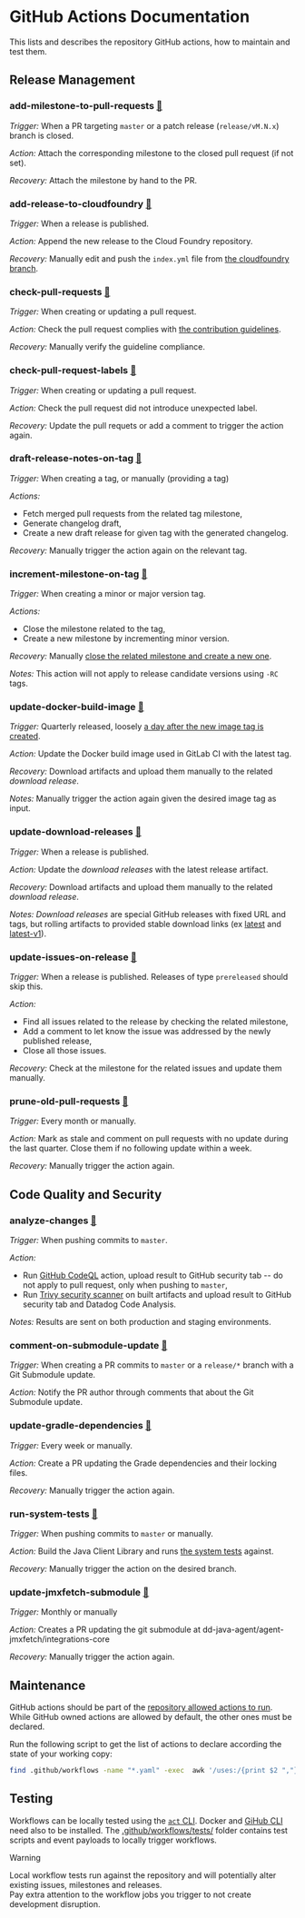 # GitHub Actions Documentation

This lists and describes the repository GitHub actions, how to maintain and test them.

## Release Management

### add-milestone-to-pull-requests [🔗](add-milestone-to-pull-requests.yaml)

_Trigger:_ When a PR targeting `master` or a patch release (`release/vM.N.x`) branch is closed.

_Action:_ Attach the corresponding milestone to the closed pull request (if not set).

_Recovery:_ Attach the milestone by hand to the PR.

### add-release-to-cloudfoundry [🔗](add-release-to-cloudfoundry.yaml)

_Trigger:_ When a release is published.

_Action:_ Append the new release to the Cloud Foundry repository.

_Recovery:_ Manually edit and push the `index.yml` file from [the cloudfoundry branch](https://github.com/DataDog/dd-trace-java/tree/cloudfoundry).

### check-pull-requests [🔗](check-pull-requests.yaml)

_Trigger:_ When creating or updating a pull request.

_Action:_ Check the pull request complies with [the contribution guidelines](https://github.com/DataDog/dd-trace-java/blob/master/CONTRIBUTING.md).

_Recovery:_ Manually verify the guideline compliance.

### check-pull-request-labels [🔗](check-pull-request-labels.yaml)

_Trigger:_ When creating or updating a pull request.

_Action:_ Check the pull request did not introduce unexpected label.

_Recovery:_ Update the pull requets or add a comment to trigger the action again.

### draft-release-notes-on-tag [🔗](draft-release-notes-on-tag.yaml)

_Trigger:_ When creating a tag, or manually (providing a tag)

_Actions:_

* Fetch merged pull requests from the related tag milestone,
* Generate changelog draft,
* Create a new draft release for given tag with the generated changelog.

_Recovery:_ Manually trigger the action again on the relevant tag.

### increment-milestone-on-tag [🔗](increment-milestone-on-tag.yaml)

_Trigger:_ When creating a minor or major version tag.

_Actions:_

* Close the milestone related to the tag,
* Create a new milestone by incrementing minor version.

_Recovery:_ Manually [close the related milestone and create a new one](https://github.com/DataDog/dd-trace-java/milestones).

_Notes:_ This action will not apply to release candidate versions using `-RC` tags.

### update-docker-build-image [🔗](update-docker-build-image.yaml)

_Trigger:_ Quarterly released, loosely [a day after the new image tag is created](https://github.com/DataDog/dd-trace-java-docker-build/blob/master/.github/workflows/docker-tag.yml).

_Action:_ Update the Docker build image used in GitLab CI with the latest tag.

_Recovery:_ Download artifacts and upload them manually to the related _download release_.

_Notes:_  Manually trigger the action again given the desired image tag as input.

### update-download-releases [🔗](update-download-releases.yaml)

_Trigger:_ When a release is published.

_Action:_ Update the _download releases_ with the latest release artifact.

_Recovery:_ Download artifacts and upload them manually to the related _download release_.

_Notes:_ _Download releases_ are special GitHub releases with fixed URL and tags, but rolling artifacts to provided stable download links (ex [latest](https://github.com/DataDog/dd-trace-java/releases/tag/download-latest) and [latest-v1](https://github.com/DataDog/dd-trace-java/releases/tag/download-latest-v1)).

### update-issues-on-release [🔗](update-issues-on-release.yaml)

_Trigger:_ When a release is published. Releases of type `prereleased` should skip this.

_Action:_

* Find all issues related to the release by checking the related milestone,
* Add a comment to let know the issue was addressed by the newly published release,
* Close all those issues.

_Recovery:_ Check at the milestone for the related issues and update them manually.


### prune-old-pull-requests [🔗](prune-old-pull-requests.yaml)

_Trigger:_ Every month or manually.

_Action:_ Mark as stale and comment on pull requests with no update during the last quarter.
Close them if no following update within a week.

_Recovery:_ Manually trigger the action again.

## Code Quality and Security

### analyze-changes [🔗](analyze-changes.yaml)

_Trigger:_ When pushing commits to `master`.

_Action:_

* Run [GitHub CodeQL](https://codeql.github.com/) action, upload result to GitHub security tab -- do not apply to pull request, only when pushing to `master`,
* Run [Trivy security scanner](https://github.com/aquasecurity/trivy) on built artifacts and upload result to GitHub security tab and Datadog Code Analysis.

_Notes:_ Results are sent on both production and staging environments.

### comment-on-submodule-update [🔗](comment-on-submodule-update.yaml)

_Trigger:_ When creating a PR commits to `master` or a `release/*` branch with a Git Submodule update.

_Action:_ Notify the PR author through comments that about the Git Submodule update.

### update-gradle-dependencies [🔗](update-gradle-dependencies.yaml)

_Trigger:_ Every week or manually.

_Action:_ Create a PR updating the Grade dependencies and their locking files.

_Recovery:_ Manually trigger the action again.

### run-system-tests [🔗](run-system-tests.yaml)

_Trigger:_ When pushing commits to `master` or manually.

_Action:_ Build the Java Client Library and runs [the system tests](https://github.com/DataDog/system-tests) against.

_Recovery:_ Manually trigger the action on the desired branch.

### update-jmxfetch-submodule [🔗](update-jmxfetch-submodule.yaml)

_Trigger:_ Monthly or manually

_Action:_ Creates a PR updating the git submodule at dd-java-agent/agent-jmxfetch/integrations-core

_Recovery:_ Manually trigger the action again.

## Maintenance

GitHub actions should be part of the [repository allowed actions to run](https://github.com/DataDog/dd-trace-java/settings/actions).
While GitHub owned actions are allowed by default, the other ones must be declared.

Run the following script to get the list of actions to declare according the state of your working copy:
```bash
find .github/workflows -name "*.yaml" -exec  awk '/uses:/{print $2 ","}' {} \; | grep -vE '^(actions|github)/' | sed 's/@.*/@*/' | sort | uniq
```

## Testing

Workflows can be locally tested using the [`act` CLI](https://github.com/nektos/act/).
Docker and [GiHub CLI](https://cli.github.com/) need also to be installed.
The [.github/workflows/tests/](./tests) folder contains test scripts and event payloads to locally trigger workflows.

> [!WARNING]
> Local workflow tests run against the repository and will potentially alter existing issues, milestones and releases.  
> Pay extra attention to the workflow jobs you trigger to not create development disruption.
